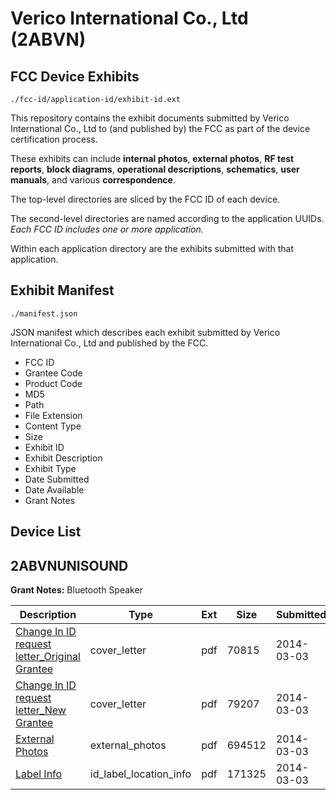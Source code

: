 # Verico International Co., Ltd (2ABVN)
## FCC Device Exhibits

```
./fcc-id/application-id/exhibit-id.ext
```

This repository contains the exhibit documents submitted by Verico International Co., Ltd to (and published by) the FCC as part of the device certification process.

These exhibits can include **internal photos**, **external photos**, **RF test reports**, **block diagrams**, **operational descriptions**, **schematics**, **user manuals**, and various **correspondence**.

The top-level directories are sliced by the FCC ID of each device.

The second-level directories are named according to the application UUIDs. *Each FCC ID includes one or more application.*

Within each application directory are the exhibits submitted with that application. 

## Exhibit Manifest

```
./manifest.json
```

JSON manifest which describes each exhibit submitted by Verico International Co., Ltd and published by the FCC.

- FCC ID
- Grantee Code
- Product Code
- MD5
- Path
- File Extension
- Content Type
- Size
- Exhibit ID
- Exhibit Description
- Exhibit Type
- Date Submitted
- Date Available
- Grant Notes

## Device List
## 2ABVNUNISOUND
**Grant Notes:** Bluetooth Speaker

| Description | Type | Ext | Size | Submitted | Available |
| ----------- | ---- | --- | ---- | --------- | --------- |
| [Change In ID request letter_Original Grantee](2ABVNUNISOUND/1f9a2a310af3196a1509426259a0cd50/2204810.pdf) | cover_letter | pdf | 70815 | 2014-03-03 | 2014-03-03 |
| [Change In ID request letter_New Grantee](2ABVNUNISOUND/1f9a2a310af3196a1509426259a0cd50/2204811.pdf) | cover_letter | pdf | 79207 | 2014-03-03 | 2014-03-03 |
| [External Photos](2ABVNUNISOUND/1f9a2a310af3196a1509426259a0cd50/2204813.pdf) | external_photos | pdf | 694512 | 2014-03-03 | 2014-03-03 |
| [Label Info](2ABVNUNISOUND/1f9a2a310af3196a1509426259a0cd50/2204812.pdf) | id_label_location_info | pdf | 171325 | 2014-03-03 | 2014-03-03 |
